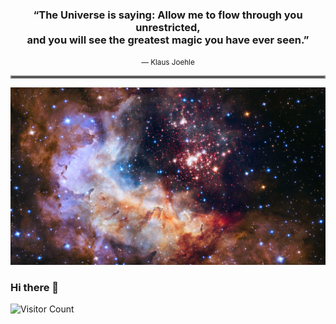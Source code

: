 <div align="center">
  <h3>
    “The Universe is saying: Allow me to flow through you unrestricted,<br>and you will see the greatest magic you have ever seen.”
  </h3>
  <small>― Klaus Joehle</small>
</div>  
<hr style="border:2px solid gray">
  
[<img src="cover/Westerlund 2.png">](https://science.nasa.gov/image-detail/42916480792-cd4b5fcfdf-o/)
### Hi there 👋  
![Visitor Count](https://profile-counter.glitch.me/ColstonBod-oy/count.svg)


